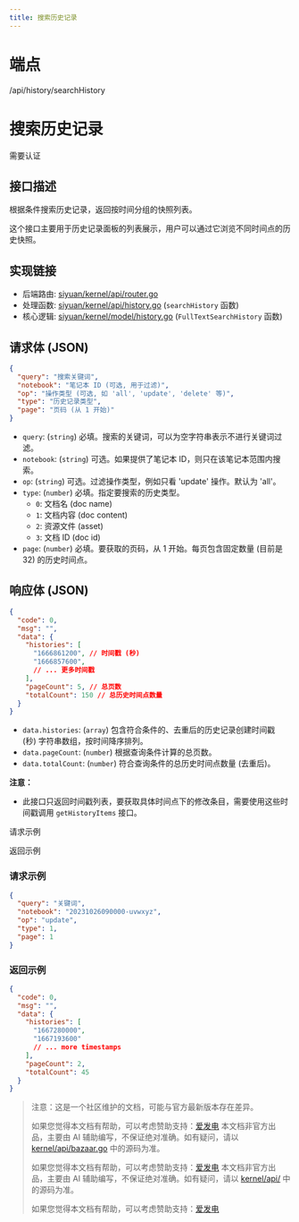 ```yaml
---
title: 搜索历史记录
---
```

# 端点

/api/history/searchHistory

# 搜索历史记录

需要认证

## 接口描述

根据条件搜索历史记录，返回按时间分组的快照列表。

这个接口主要用于历史记录面板的列表展示，用户可以通过它浏览不同时间点的历史快照。

## 实现链接

-   后端路由: [siyuan/kernel/api/router.go](https://github.com/siyuan-note/siyuan/blob/master/kernel/api/router.go)
-   处理函数: [siyuan/kernel/api/history.go](https://github.com/siyuan-note/siyuan/blob/master/kernel/api/history.go) (`searchHistory` 函数)
-   核心逻辑: [siyuan/kernel/model/history.go](https://github.com/siyuan-note/siyuan/blob/master/kernel/model/history.go) (`FullTextSearchHistory` 函数)

## 请求体 (JSON)

```json
{
  "query": "搜索关键词",
  "notebook": "笔记本 ID (可选, 用于过滤)",
  "op": "操作类型 (可选, 如 'all', 'update', 'delete' 等)",
  "type": "历史记录类型",
  "page": "页码 (从 1 开始)"
}
```

-   `query`: (`string`) 必填。搜索的关键词，可以为空字符串表示不进行关键词过滤。
-   `notebook`: (`string`) 可选。如果提供了笔记本 ID，则只在该笔记本范围内搜索。
-   `op`: (`string`) 可选。过滤操作类型，例如只看 'update' 操作。默认为 'all'。
-   `type`: (`number`) 必填。指定要搜索的历史类型。
    -   `0`: 文档名 (doc name)
    -   `1`: 文档内容 (doc content)
    -   `2`: 资源文件 (asset)
    -   `3`: 文档 ID (doc id)
-   `page`: (`number`) 必填。要获取的页码，从 1 开始。每页包含固定数量 (目前是 32) 的历史时间点。

## 响应体 (JSON)

```json
{
  "code": 0,
  "msg": "",
  "data": {
    "histories": [
      "1666861200", // 时间戳 (秒)
      "1666857600",
      // ... 更多时间戳
    ],
    "pageCount": 5, // 总页数
    "totalCount": 150 // 总历史时间点数量
  }
}
```

-   `data.histories`: (`array`) 包含符合条件的、去重后的历史记录创建时间戳 (秒) 字符串数组，按时间降序排列。
-   `data.pageCount`: (`number`) 根据查询条件计算的总页数。
-   `data.totalCount`: (`number`) 符合查询条件的总历史时间点数量 (去重后)。

**注意：**

-   此接口只返回时间戳列表，要获取具体时间点下的修改条目，需要使用这些时间戳调用 `getHistoryItems` 接口。

请求示例

返回示例

### 请求示例

```json
{
  "query": "关键词",
  "notebook": "20231026090000-uvwxyz",
  "op": "update",
  "type": 1,
  "page": 1
}
```

### 返回示例

```json
{
  "code": 0,
  "msg": "",
  "data": {
    "histories": [
      "1667280000",
      "1667193600"
      // ... more timestamps
    ],
    "pageCount": 2,
    "totalCount": 45
  }
}
```

> 注意：这是一个社区维护的文档，可能与官方最新版本存在差异。
> 
> 如果您觉得本文档有帮助，可以考虑赞助支持：[爱发电](https://afdian.com/a/leolee9086?tab=feed)
> 本文档非官方出品，主要由 AI 辅助编写，不保证绝对准确。如有疑问，请以 [kernel/api/bazaar.go](https://github.com/siyuan-note/siyuan/blob/master/kernel/api/bazaar.go) 中的源码为准。
> 
> 如果您觉得本文档有帮助，可以考虑赞助支持：[爱发电](https://afdian.com/a/leolee9086?tab=feed)
> 本文档非官方出品，主要由 AI 辅助编写，不保证绝对准确。如有疑问，请以 [kernel/api/](https://github.com/siyuan-note/siyuan/blob/master/kernel/api/) 中的源码为准。
> 
> 如果您觉得本文档有帮助，可以考虑赞助支持：[爱发电](https://afdian.com/a/leolee9086?tab=feed)
